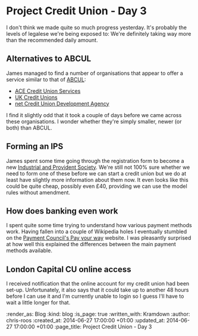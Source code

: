 Project Credit Union - Day 3
============================

I don't think we made quite so much progress yesterday. It's probably the levels of legalese we're being exposed to: We're definitely taking way more than the recommended daily amount.

## Alternatives to ABCUL

James managed to find a number of organisations that appear to offer a service similar to that of [ABCUL][]:

* [ACE Credit Union Services][]
* [UK Credit Unions][]
* [net Credit Union Development Agency][]

I find it slightly odd that it took a couple of days before we came across these organisations. I wonder whether they're simply smaller, newer (or both) than ABCUL.

## Forming an IPS

James spent some time going through the registration form to become a new [Industrial and Provident Society][]. We're still not 100% sure whether we need to form one of these before we can start a credit union but we do at least have slightly more information about them now. It even looks like this could be quite cheap, possibly even £40, providing we can use the model rules without amendment.

## How does banking even work

I spent quite some time trying to understand how various payment methods work. Having fallen into a couple of Wikipedia holes I eventually stumbled on the [Payment Council's Pay your way][payyourway] website. I was pleasantly surprised at how well this explained the differences between the main payment methods available.

## London Capital CU online access

I received notification that the online account for my credit union had been set-up. Unfortunately, it also says that it could take up to another 48 hours before I can use it and I'm currently unable to login so I guess I'll have to wait a little longer for that.

[ABCUL]: http://www.abcul.org/
[ACE Credit Union Services]: http://www.acecus.org/
[Industrial and Provident Society]: http://www.fca.org.uk/firms/firm-types/mutual-societies/industrial
[net Credit Union Development Agency]: http://www.netcuda.org.uk/
[payyourway]: http://www.payyourway.org.uk/payments-explained/
[UK Credit Unions]: http://www.ukcu.coop/

:render_as: Blog
:kind: blog
:is_page: true
:written_with: Kramdown
:author: chris-roos
:created_at: 2014-06-27 17:00:00 +01:00
:updated_at: 2014-06-27 17:00:00 +01:00
:page_title: Project Credit Union - Day 3
